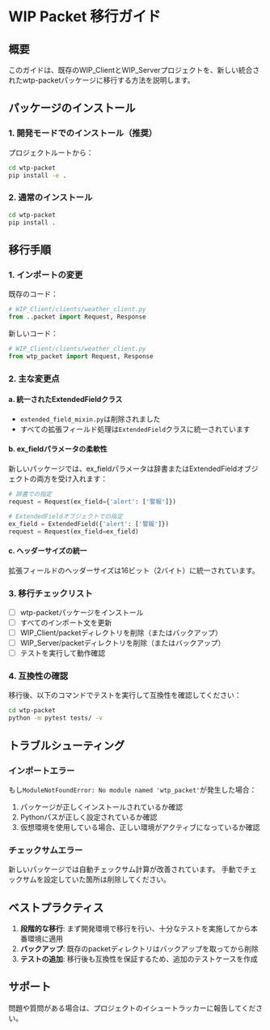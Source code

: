 # WIP Packet 移行ガイド

## 概要

このガイドは、既存のWIP_ClientとWIP_Serverプロジェクトを、新しい統合されたwtp-packetパッケージに移行する方法を説明します。

## パッケージのインストール

### 1. 開発モードでのインストール（推奨）

プロジェクトルートから：

```bash
cd wtp-packet
pip install -e .
```

### 2. 通常のインストール

```bash
cd wtp-packet
pip install .
```

## 移行手順

### 1. インポートの変更

既存のコード：
```python
# WIP_Client/clients/weather_client.py
from ..packet import Request, Response
```

新しいコード：
```python
# WIP_Client/clients/weather_client.py
from wtp_packet import Request, Response
```

### 2. 主な変更点

#### a. 統一されたExtendedFieldクラス

- `extended_field_mixin.py`は削除されました
- すべての拡張フィールド処理は`ExtendedField`クラスに統一されています

#### b. ex_fieldパラメータの柔軟性

新しいパッケージでは、ex_fieldパラメータは辞書またはExtendedFieldオブジェクトの両方を受け入れます：

```python
# 辞書での指定
request = Request(ex_field={'alert': ['警報']})

# ExtendedFieldオブジェクトでの指定
ex_field = ExtendedField({'alert': ['警報']})
request = Request(ex_field=ex_field)
```

#### c. ヘッダーサイズの統一

拡張フィールドのヘッダーサイズは16ビット（2バイト）に統一されています。

### 3. 移行チェックリスト

- [ ] wtp-packetパッケージをインストール
- [ ] すべてのインポート文を更新
- [ ] WIP_Client/packetディレクトリを削除（またはバックアップ）
- [ ] WIP_Server/packetディレクトリを削除（またはバックアップ）
- [ ] テストを実行して動作確認

### 4. 互換性の確認

移行後、以下のコマンドでテストを実行して互換性を確認してください：

```bash
cd wtp-packet
python -m pytest tests/ -v
```

## トラブルシューティング

### インポートエラー

もし`ModuleNotFoundError: No module named 'wtp_packet'`が発生した場合：

1. パッケージが正しくインストールされているか確認
2. Pythonパスが正しく設定されているか確認
3. 仮想環境を使用している場合、正しい環境がアクティブになっているか確認

### チェックサムエラー

新しいパッケージでは自動チェックサム計算が改善されています。
手動でチェックサムを設定していた箇所は削除してください。

## ベストプラクティス

1. **段階的な移行**: まず開発環境で移行を行い、十分なテストを実施してから本番環境に適用
2. **バックアップ**: 既存のpacketディレクトリはバックアップを取ってから削除
3. **テストの追加**: 移行後も互換性を保証するため、追加のテストケースを作成

## サポート

問題や質問がある場合は、プロジェクトのイシュートラッカーに報告してください。
